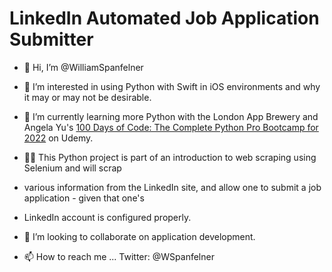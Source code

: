 # LinkedIn Automated Job Application Submitter
- 👋 Hi, I’m @WilliamSpanfelner
- 👀 I’m interested in using Python with Swift in iOS environments and why it may or may not be desirable.
- 🌱 I’m currently learning more Python with the London App Brewery and Angela Yu's [100 Days of Code: 
The Complete Python Pro Bootcamp for 2022](https://www.udemy.com/course/100-days-of-code/) on Udemy.  

- 🧑‍💻 This Python project is part of an introduction to web scraping using Selenium and will scrap 
- various information from the LinkedIn site, and allow one to submit a job application - given that one's
- LinkedIn account is configured properly.

- 💞️ I’m looking to collaborate on application development.
- 📫 How to reach me ... Twitter: @WSpanfelner